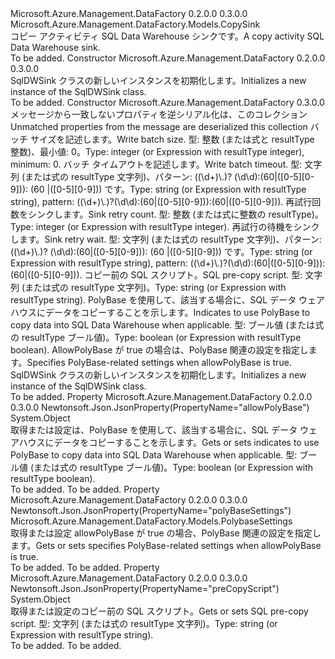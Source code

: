 <Type Name="SqlDWSink" FullName="Microsoft.Azure.Management.DataFactory.Models.SqlDWSink">
  <TypeSignature Language="C#" Value="public class SqlDWSink : Microsoft.Azure.Management.DataFactory.Models.CopySink" />
  <TypeSignature Language="ILAsm" Value=".class public auto ansi beforefieldinit SqlDWSink extends Microsoft.Azure.Management.DataFactory.Models.CopySink" />
  <TypeSignature Language="DocId" Value="T:Microsoft.Azure.Management.DataFactory.Models.SqlDWSink" />
  <TypeSignature Language="VB.NET" Value="Public Class SqlDWSink&#xA;Inherits CopySink" />
  <TypeSignature Language="F#" Value="type SqlDWSink = class&#xA;    inherit CopySink" />
  <AssemblyInfo>
    <AssemblyName>Microsoft.Azure.Management.DataFactory</AssemblyName>
    <AssemblyVersion>0.2.0.0</AssemblyVersion>
    <AssemblyVersion>0.3.0.0</AssemblyVersion>
  </AssemblyInfo>
  <Base>
    <BaseTypeName>Microsoft.Azure.Management.DataFactory.Models.CopySink</BaseTypeName>
  </Base>
  <Interfaces />
  <Docs>
    <summary>
            <span data-ttu-id="0a18e-101">コピー アクティビティ SQL Data Warehouse シンクです。</span><span class="sxs-lookup"><span data-stu-id="0a18e-101">A copy activity SQL Data Warehouse sink.</span></span>
            </summary>
    <remarks>To be added.</remarks>
  </Docs>
  <Members>
    <Member MemberName=".ctor">
      <MemberSignature Language="C#" Value="public SqlDWSink ();" />
      <MemberSignature Language="ILAsm" Value=".method public hidebysig specialname rtspecialname instance void .ctor() cil managed" />
      <MemberSignature Language="DocId" Value="M:Microsoft.Azure.Management.DataFactory.Models.SqlDWSink.#ctor" />
      <MemberSignature Language="VB.NET" Value="Public Sub New ()" />
      <MemberType>Constructor</MemberType>
      <AssemblyInfo>
        <AssemblyName>Microsoft.Azure.Management.DataFactory</AssemblyName>
        <AssemblyVersion>0.2.0.0</AssemblyVersion>
        <AssemblyVersion>0.3.0.0</AssemblyVersion>
      </AssemblyInfo>
      <Parameters />
      <Docs>
        <summary>
            <span data-ttu-id="0a18e-102">SqlDWSink クラスの新しいインスタンスを初期化します。</span><span class="sxs-lookup"><span data-stu-id="0a18e-102">Initializes a new instance of the SqlDWSink class.</span></span>
            </summary>
        <remarks>To be added.</remarks>
      </Docs>
    </Member>
    <Member MemberName=".ctor">
      <MemberSignature Language="C#" Value="public SqlDWSink (System.Collections.Generic.IDictionary&lt;string,object&gt; additionalProperties = null, object writeBatchSize = null, object writeBatchTimeout = null, object sinkRetryCount = null, object sinkRetryWait = null, object preCopyScript = null, object allowPolyBase = null, Microsoft.Azure.Management.DataFactory.Models.PolybaseSettings polyBaseSettings = null);" />
      <MemberSignature Language="ILAsm" Value=".method public hidebysig specialname rtspecialname instance void .ctor(class System.Collections.Generic.IDictionary`2&lt;string, object&gt; additionalProperties, object writeBatchSize, object writeBatchTimeout, object sinkRetryCount, object sinkRetryWait, object preCopyScript, object allowPolyBase, class Microsoft.Azure.Management.DataFactory.Models.PolybaseSettings polyBaseSettings) cil managed" />
      <MemberSignature Language="DocId" Value="M:Microsoft.Azure.Management.DataFactory.Models.SqlDWSink.#ctor(System.Collections.Generic.IDictionary{System.String,System.Object},System.Object,System.Object,System.Object,System.Object,System.Object,System.Object,Microsoft.Azure.Management.DataFactory.Models.PolybaseSettings)" />
      <MemberSignature Language="F#" Value="new Microsoft.Azure.Management.DataFactory.Models.SqlDWSink : System.Collections.Generic.IDictionary&lt;string, obj&gt; * obj * obj * obj * obj * obj * obj * Microsoft.Azure.Management.DataFactory.Models.PolybaseSettings -&gt; Microsoft.Azure.Management.DataFactory.Models.SqlDWSink" Usage="new Microsoft.Azure.Management.DataFactory.Models.SqlDWSink (additionalProperties, writeBatchSize, writeBatchTimeout, sinkRetryCount, sinkRetryWait, preCopyScript, allowPolyBase, polyBaseSettings)" />
      <MemberType>Constructor</MemberType>
      <AssemblyInfo>
        <AssemblyName>Microsoft.Azure.Management.DataFactory</AssemblyName>
        <AssemblyVersion>0.3.0.0</AssemblyVersion>
      </AssemblyInfo>
      <Parameters>
        <Parameter Name="additionalProperties" Type="System.Collections.Generic.IDictionary&lt;System.String,System.Object&gt;" />
        <Parameter Name="writeBatchSize" Type="System.Object" />
        <Parameter Name="writeBatchTimeout" Type="System.Object" />
        <Parameter Name="sinkRetryCount" Type="System.Object" />
        <Parameter Name="sinkRetryWait" Type="System.Object" />
        <Parameter Name="preCopyScript" Type="System.Object" />
        <Parameter Name="allowPolyBase" Type="System.Object" />
        <Parameter Name="polyBaseSettings" Type="Microsoft.Azure.Management.DataFactory.Models.PolybaseSettings" />
      </Parameters>
      <Docs>
        <param name="additionalProperties"><span data-ttu-id="0a18e-103">メッセージから一致しないプロパティを逆シリアル化は、このコレクション</span><span class="sxs-lookup"><span data-stu-id="0a18e-103">Unmatched properties from the message are deserialized this collection</span></span></param>
        <param name="writeBatchSize"><span data-ttu-id="0a18e-104">バッチ サイズを記述します。</span><span class="sxs-lookup"><span data-stu-id="0a18e-104">Write batch size.</span></span> <span data-ttu-id="0a18e-105">型: 整数 (または式と resultType 整数)、最小値: 0。</span><span class="sxs-lookup"><span data-stu-id="0a18e-105">Type: integer (or Expression with resultType integer), minimum: 0.</span></span></param>
        <param name="writeBatchTimeout"><span data-ttu-id="0a18e-106">バッチ タイムアウトを記述します。</span><span class="sxs-lookup"><span data-stu-id="0a18e-106">Write batch timeout.</span></span> <span data-ttu-id="0a18e-107">型: 文字列 (または式の resultType 文字列)、パターン: ((\d+)\.)? (\d\d):(60|([0-5][0-9])): (60 |([0-5][0-9])) です。</span><span class="sxs-lookup"><span data-stu-id="0a18e-107">Type: string (or Expression with resultType string), pattern: ((\d+)\.)?(\d\d):(60|([0-5][0-9])):(60|([0-5][0-9])).</span></span></param>
        <param name="sinkRetryCount"><span data-ttu-id="0a18e-108">再試行回数をシンクします。</span><span class="sxs-lookup"><span data-stu-id="0a18e-108">Sink retry count.</span></span> <span data-ttu-id="0a18e-109">型: 整数 (または式に整数の resultType)。</span><span class="sxs-lookup"><span data-stu-id="0a18e-109">Type: integer (or Expression with resultType integer).</span></span></param>
        <param name="sinkRetryWait"><span data-ttu-id="0a18e-110">再試行の待機をシンクします。</span><span class="sxs-lookup"><span data-stu-id="0a18e-110">Sink retry wait.</span></span> <span data-ttu-id="0a18e-111">型: 文字列 (または式の resultType 文字列)、パターン: ((\d+)\.)? (\d\d):(60|([0-5][0-9])): (60 |([0-5][0-9])) です。</span><span class="sxs-lookup"><span data-stu-id="0a18e-111">Type: string (or Expression with resultType string), pattern: ((\d+)\.)?(\d\d):(60|([0-5][0-9])):(60|([0-5][0-9])).</span></span></param>
        <param name="preCopyScript"><span data-ttu-id="0a18e-112">コピー前の SQL スクリプト。</span><span class="sxs-lookup"><span data-stu-id="0a18e-112">SQL pre-copy script.</span></span> <span data-ttu-id="0a18e-113">型: 文字列 (または式の resultType 文字列)。</span><span class="sxs-lookup"><span data-stu-id="0a18e-113">Type: string (or Expression with resultType string).</span></span></param>
        <param name="allowPolyBase"><span data-ttu-id="0a18e-114">PolyBase を使用して、該当する場合に、SQL データ ウェアハウスにデータをコピーすることを示します。</span><span class="sxs-lookup"><span data-stu-id="0a18e-114">Indicates to use PolyBase to copy data into SQL Data Warehouse when applicable.</span></span> <span data-ttu-id="0a18e-115">型: ブール値 (または式の resultType ブール値)。</span><span class="sxs-lookup"><span data-stu-id="0a18e-115">Type: boolean (or Expression with resultType boolean).</span></span></param>
        <param name="polyBaseSettings"><span data-ttu-id="0a18e-116">AllowPolyBase が true の場合は、PolyBase 関連の設定を指定します。</span><span class="sxs-lookup"><span data-stu-id="0a18e-116">Specifies PolyBase-related settings when allowPolyBase is true.</span></span></param>
        <summary>
            <span data-ttu-id="0a18e-117">SqlDWSink クラスの新しいインスタンスを初期化します。</span><span class="sxs-lookup"><span data-stu-id="0a18e-117">Initializes a new instance of the SqlDWSink class.</span></span>
            </summary>
        <remarks>To be added.</remarks>
      </Docs>
    </Member>
    <Member MemberName="AllowPolyBase">
      <MemberSignature Language="C#" Value="public object AllowPolyBase { get; set; }" />
      <MemberSignature Language="ILAsm" Value=".property instance object AllowPolyBase" />
      <MemberSignature Language="DocId" Value="P:Microsoft.Azure.Management.DataFactory.Models.SqlDWSink.AllowPolyBase" />
      <MemberSignature Language="VB.NET" Value="Public Property AllowPolyBase As Object" />
      <MemberSignature Language="F#" Value="member this.AllowPolyBase : obj with get, set" Usage="Microsoft.Azure.Management.DataFactory.Models.SqlDWSink.AllowPolyBase" />
      <MemberType>Property</MemberType>
      <AssemblyInfo>
        <AssemblyName>Microsoft.Azure.Management.DataFactory</AssemblyName>
        <AssemblyVersion>0.2.0.0</AssemblyVersion>
        <AssemblyVersion>0.3.0.0</AssemblyVersion>
      </AssemblyInfo>
      <Attributes>
        <Attribute>
          <AttributeName>Newtonsoft.Json.JsonProperty(PropertyName="allowPolyBase")</AttributeName>
        </Attribute>
      </Attributes>
      <ReturnValue>
        <ReturnType>System.Object</ReturnType>
      </ReturnValue>
      <Docs>
        <summary>
            <span data-ttu-id="0a18e-118">取得または設定は、PolyBase を使用して、該当する場合に、SQL データ ウェアハウスにデータをコピーすることを示します。</span><span class="sxs-lookup"><span data-stu-id="0a18e-118">Gets or sets indicates to use PolyBase to copy data into SQL Data Warehouse when applicable.</span></span> <span data-ttu-id="0a18e-119">型: ブール値 (または式の resultType ブール値)。</span><span class="sxs-lookup"><span data-stu-id="0a18e-119">Type: boolean (or Expression with resultType boolean).</span></span>
            </summary>
        <value>To be added.</value>
        <remarks>To be added.</remarks>
      </Docs>
    </Member>
    <Member MemberName="PolyBaseSettings">
      <MemberSignature Language="C#" Value="public Microsoft.Azure.Management.DataFactory.Models.PolybaseSettings PolyBaseSettings { get; set; }" />
      <MemberSignature Language="ILAsm" Value=".property instance class Microsoft.Azure.Management.DataFactory.Models.PolybaseSettings PolyBaseSettings" />
      <MemberSignature Language="DocId" Value="P:Microsoft.Azure.Management.DataFactory.Models.SqlDWSink.PolyBaseSettings" />
      <MemberSignature Language="VB.NET" Value="Public Property PolyBaseSettings As PolybaseSettings" />
      <MemberSignature Language="F#" Value="member this.PolyBaseSettings : Microsoft.Azure.Management.DataFactory.Models.PolybaseSettings with get, set" Usage="Microsoft.Azure.Management.DataFactory.Models.SqlDWSink.PolyBaseSettings" />
      <MemberType>Property</MemberType>
      <AssemblyInfo>
        <AssemblyName>Microsoft.Azure.Management.DataFactory</AssemblyName>
        <AssemblyVersion>0.2.0.0</AssemblyVersion>
        <AssemblyVersion>0.3.0.0</AssemblyVersion>
      </AssemblyInfo>
      <Attributes>
        <Attribute>
          <AttributeName>Newtonsoft.Json.JsonProperty(PropertyName="polyBaseSettings")</AttributeName>
        </Attribute>
      </Attributes>
      <ReturnValue>
        <ReturnType>Microsoft.Azure.Management.DataFactory.Models.PolybaseSettings</ReturnType>
      </ReturnValue>
      <Docs>
        <summary>
            <span data-ttu-id="0a18e-120">取得または設定 allowPolyBase が true の場合、PolyBase 関連の設定を指定します。</span><span class="sxs-lookup"><span data-stu-id="0a18e-120">Gets or sets specifies PolyBase-related settings when allowPolyBase is true.</span></span>
            </summary>
        <value>To be added.</value>
        <remarks>To be added.</remarks>
      </Docs>
    </Member>
    <Member MemberName="PreCopyScript">
      <MemberSignature Language="C#" Value="public object PreCopyScript { get; set; }" />
      <MemberSignature Language="ILAsm" Value=".property instance object PreCopyScript" />
      <MemberSignature Language="DocId" Value="P:Microsoft.Azure.Management.DataFactory.Models.SqlDWSink.PreCopyScript" />
      <MemberSignature Language="VB.NET" Value="Public Property PreCopyScript As Object" />
      <MemberSignature Language="F#" Value="member this.PreCopyScript : obj with get, set" Usage="Microsoft.Azure.Management.DataFactory.Models.SqlDWSink.PreCopyScript" />
      <MemberType>Property</MemberType>
      <AssemblyInfo>
        <AssemblyName>Microsoft.Azure.Management.DataFactory</AssemblyName>
        <AssemblyVersion>0.2.0.0</AssemblyVersion>
        <AssemblyVersion>0.3.0.0</AssemblyVersion>
      </AssemblyInfo>
      <Attributes>
        <Attribute>
          <AttributeName>Newtonsoft.Json.JsonProperty(PropertyName="preCopyScript")</AttributeName>
        </Attribute>
      </Attributes>
      <ReturnValue>
        <ReturnType>System.Object</ReturnType>
      </ReturnValue>
      <Docs>
        <summary>
            <span data-ttu-id="0a18e-121">取得または設定のコピー前の SQL スクリプト。</span><span class="sxs-lookup"><span data-stu-id="0a18e-121">Gets or sets SQL pre-copy script.</span></span> <span data-ttu-id="0a18e-122">型: 文字列 (または式の resultType 文字列)。</span><span class="sxs-lookup"><span data-stu-id="0a18e-122">Type: string (or Expression with resultType string).</span></span>
            </summary>
        <value>To be added.</value>
        <remarks>To be added.</remarks>
      </Docs>
    </Member>
  </Members>
</Type>